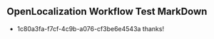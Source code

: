 ## OpenLocalization Workflow Test MarkDown
* 1c80a3fa-f7cf-4c9b-a076-cf3be6e4543a thanks!

<!--HONumber=Aug16_HO5-->


